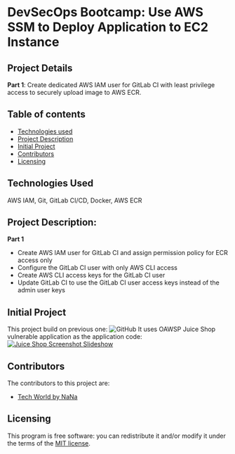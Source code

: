 # DevSecOps Bootcamp: Use AWS SSM to Deploy Application to EC2 Instance

## Project Details
**Part 1**: Create dedicated AWS IAM user for GitLab CI with least privilege access to securely upload image to AWS ECR.

## Table of contents

- [Technologies used](#Technologies-Used)
- [Project Description](#Project-Description)
- [Initial Project](Initial-Project)
- [Contributors](#contributors)
- [Licensing](#licensing)

## Technologies Used
AWS IAM, Git, GitLab CI/CD, Docker, AWS ECR

## Project Description:
**Part 1**
- Create AWS IAM user for GitLab CI and assign permission policy for ECR access only
- Configure the GitLab CI user with only AWS CLI access 
- Create AWS CLI access keys for the GitLab CI user 
- Update GitLab CI to use the GitLab CI user access keys instead of the admin user keys

## Initial Project
This project build on previous one: 
![GitHub](https://github.com/Nicole732/devsecops-sast-cicd-gitlab)
It uses OAWSP Juice Shop vulnerable application as the application code:
[![Juice Shop Screenshot Slideshow](https://img.shields.io/github/release/juice-shop/juice-shop.svg)](https://github.com/juice-shop/juice-shop/releases/latest)


## Contributors

The contributors to this project are:
- [Tech World by NaNa](https://gitlab.com/twn-devsecops-bootcamp/) 

## Licensing

This program is free software: you can redistribute it and/or modify it under the terms of the [MIT license](LICENSE).
